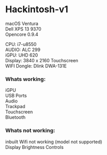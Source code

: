 # Hackintosh-v1
macOS Ventura  
Dell XPS 13 9370  
Opencore 0.9.4  
  
CPU: i7-u8550  
AUDIO: ALC 299   
iGPU: UHD 620   
Display: 3840 x 2160 Touchscreen  
WIFI Dongle: Dlink DWA-131E  

### Whats working:
iGPU  
USB Ports  
Audio  
Trackpad  
Touchscreen  
Bluetooth  

### Whats not working:

inbuilt Wifi not working (model not supported)  
Display Brightness Controls  
